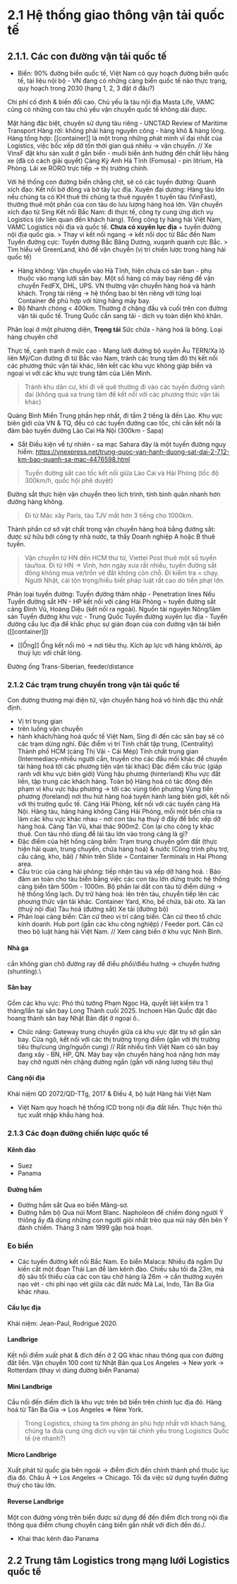 # 2.1 Hệ thống giao thông vận tải quốc tế
## 2.1.1. Các con đường vận tải quốc tế
- Biển:
90% đường biển quốc tế, Việt Nam có quy hoạch đường biển quốc tế, tài liệu nội bộ - VN đang có những cảng biển quốc tế nào thực trạng, quy hoạch trong 2030 (hạng 1, 2, 3 đặt ở đâu?)

Chi phí cố định & biến đổi cao. Chủ yếu là tàu nội địa Masta Life, VAMC cũng có những con tàu chủ yếu vận chuyển quốc tế không dài được.

Mặt hàng đặc biệt, chuyên sử dụng tàu riêng - UNCTAD Review of Maritime Transport
	Hàng rời: không phải hàng nguyên công - hàng khô & hàng lỏng.
	Hàng tổng hợp: [[container]] là một trong những phát minh vĩ đại nhất của Logistics, việc bốc xếp dỡ tốn thời gian quá nhiều -> vận chuyển.
// Xe VinsF đặt khu sản xuất ở gần biển - muối biển ảnh hưởng đến chất liệu hãng xe (đã có cách giải quyết) Cảng Kỳ Anh Hà Tĩnh (Fomusa) - pin litrium, Hà Phòng. Lái xe RORO trực tiếp -> thị trường chính. 

Với hệ thống con đường biển chằng chịt, sẽ có các tuyến đường: 
	Quanh xích đạo: Kết nối bờ đông và bờ tây lục địa. 
	Xuyên đại dương: Hàng tàu lớn nếu chúng ta có KH thuê thì chúng ta thuê nguyên 1 tuyến tàu (VinFast), thường thuê một phần của con tàu do lưu lượng hàng hoá lớn. Vận chuyển xích đạo từ Sing 
	Kết nối Bắc Nam: đi thực tế, công ty cung ứng dịch vụ Logistics (dv liên quan đến khách hàng). Tổng công ty hàng hải Việt Nam, VAMC Logistics nội địa và quốc tế. **Chưa có xuyên lục địa** + tuyến đường nội địa quốc gia.
	> Thay vì kết nối ngang -> kết nối dọc từ Bắc đến Nam
	Tuyến đường cực: Tuyến đường Bắc Băng Dương, xuqanh quanh cực Bắc.
	> Tìm hiểu về GreenLand, khó để vận chuyển (vị trí chiến lược trong hàng hải quốc tế)
- Hàng không: 
Vận chuyển vào Hà Tĩnh, hiện chưa có sân ban - phụ thuộc vào mạng lưới sân bay. 
Một số hàng có máy bay riêng để vận chuyển FedFX, DHL, UPS. VN thường vận chuyển hàng hoá và hành khách. 
Trọng tải riêng -> hệ thống bao bì tên riêng với từng loại Container để phù hợp với từng hãng máy bay. 
- Bộ
Nhanh chóng < 400km. Thường ở chặng đầu và cuối trên con đường vận tải quốc tế.
Trung Quốc cần sang tải - dịch vụ toàn diện khó khăn.

Phân loại ở một phương diện,
	**Trọng tải**
	Sức chứa - hàng hoá là bông.
	Loại hàng chuyên chở 

Thực tế, cạnh tranh ở mức cao - Mạng lưới đường bộ xuyên Âu TERN/Xa lộ liên Mỹ/Con đường đi từ Bắc vào Nam, tránh các trung tâm đô thị kết nối các phương thức vận tải khác, liên kết các khu vực không giáp biển và ngoại vi với các khu vực trung tâm của Liên Minh. 
> Tránh khu dân cư, khi đi về quê thường đi vào các tuyến đường vành đai (không quá xa trung tâm để kết nối với các phương thức vận tải khác)

Quảng Bình Miền Trung phần hẹp nhất, đi tầm 2 tiếng là đến Lào.
Khu vực biên giới của VN & TQ, đều có các tuyến đường cao tốc, chỉ cần kết nối là đảm bảo tuyến đường Lào Cai Hà Nội (300km - Sapa)
- Sắt 
Điều kiện về tự nhiên - sa mạc Sahara đây là một tuyến đường nguy hiểm: https://vnexpress.net/trung-quoc-van-hanh-duong-sat-dai-2-712-km-bao-quanh-sa-mac-4476598.html
> Tuyến đường sắt cao tốc kết nối giữa Lào Cai và Hải Phòng (tốc độ 300km/h, quốc hội phê duyệt)

Đường sắt thực hiện vận chuyển theo lịch trình, tính bình quân nhanh hơn đường hàng không.
>Đi từ Mác xây Paris, tàu TJV mất hơn 3 tiếng cho 1000km. 

Thành phần cơ sở vật chất trong vận chuyển hàng hoá bằng đường sắt: được sử hữu bởi công ty nhà nước, ta thấy Doanh nghiệp A hoặc B thuê tuyến.
> Vận chuyển từ HN đến HCM thư từ, Viettel Post thuê một số tuyến tàu/toa. 
Đi từ HN -> Vinh, hơn ngày xưa rất nhiều, tuyến đường sắt đông không mua vé/trốn vé đắt không còn chỗ. Đi kiểm tra = chạy.
Người Nhật, cái tôn trọng/hiểu biết pháp luật rất cao do tiền phạt lớn.

Phân loại tuyến đường:
	Tuyến đường thâm nhập - Penetration lines 
		Nếu Tuyến đường sắt HN - HP kết nối với cảng Hải Phòng = tuyến đường sắt cảng Đình Vũ, Hoàng Diệu (kết nối ra ngoài).
			Nguồn tài nguyên
			Nông/lâm sản
	Tuyến đường khu vực - Trung Quốc
	Tuyến đường xuyên lục địa - Tuyến đường cầu lục địa để khắc phục sự gián đoạn của con đường vận tải biển ([[container]])
- [[Ống]] 
Ống kết nối mỏ -> nơi tiêu thụ. Kích áp lực với hàng khô/rời, áp thuỷ lực với chất lỏng. 

Đường ống Trans-Siberian, feeder/distance
### 2.1.2 Các trạm trung chuyển trong vận tải quốc tế
Con đường thương mại điện tử, vận chuyển hàng hoá vô hình đặc thù nhất định. 
- Vị trí trung gian
- trên luồng vận chuyển 
- hành khách/hàng hoá quốc tế
Việt Nam, Sing đi đến các sân bay sẽ có các trạm dừng nghỉ. 
	Đặc điểm vị trí 
		Tính chất tập trung, (Centrality) Thành phố HCM (cảng Thị Vải - Cái Mép)
		Tính chất trung gian (Intermediacy-nhiều người cần, truyền cho các đầu mối khác để chuyền tải hàng hoá tới các phương tiện vận tải khác)
	Đặc điểm cấu trúc (giáp ranh với khu vực biên giới)
		Vùng hậu phương (hinterland)
			Khu vực đất liền, tập trung các khách hàng. Toàn bộ Hàng hoá có tác động đến phạm vi khu vực hậu phương -> tới các vùng tiền phương
		Vùng tiền phương (foreland) nơi thu hút hàng hoá tuyến hành lang biên giới, kết nối với thị trường quốc tế. Cảng Hải Phòng, kết nối với các tuyến cảng Hà Nội. 
			Hãng tàu, hãng hàng không
Cảng Hải Phòng, mỗi một bến chia ra làm các khu vực khác nhau - nơi con tàu hạ thuỷ ở đấy để bốc xếp dỡ hàng hoá. 
Cảng Tân Vũ, khai thác 900m2. Còn lại cho công ty khác thuê. 
Con tàu nhỏ dùng để lái tàu lớn vào trong cảng là gì?
- Đặc điểm của hệt hống cảng biển:
Trạm trung chuyển gồm đất (thực hiện hải quan, trung chuyển, chứa hàng hoá) & nước (Công trình phụ trợ, cầu cảng, kho, bãi) / Nhìn trên Slide = Container Terminals in Hai Phong area. 
- Cấu trúc của cảng hải phòng: tiếp nhận tàu và xếp dỡ hàng hoá. :
	Bảo đảm an toàn cho tàu biển bằng việc các con tàu lớn dừng trước hệ thống cảng biển tâm 500m - 1000m. Bộ phần lai dắt con tàu từ điểm dừng -> hệ thống lồng lạch.
	Dự trữ hàng hoá: lên trên tàu, chuyển tiếp lên các phoưng thức vận tải khác. Container Yard, Kho, bể chứa, bãi oto. 
	 Xà lan (thuỷ nội địa)
	 Tàu hoả (đường sắt)
	 Xe tải (đường bộ)
- Phân loại cảng biển: 
Căn cứ theo vị trí cảng biển.
Căn cứ theo tổ chức kinh doanh.
	Hub port (gần các khu công nghiệp) / Feeder port. 
Căn cứ theo bộ luật hàng hải Việt Nam.
// Xem cảng biển ở khu vực Ninh Bình. 
#### Nhà ga 
cần không gian chô đường ray để điều phối/điều hướng -> chuyển hướng (shunting).\
#### Sân bay
Gồm các khu vực:
Phó thủ tướng Phạm Ngọc Hà, quyết liệt kiểm tra 1 tháng/lần tại sân bay Long Thành cuối 2025. 
Inchoen Hàn Quốc đặt đảo hoang thành sân bay
Nhật Bản đặt ở ngoại ô..
- Chức năng: Gateway trung chuyển giữa cá khu vực đặt trụ sở gần sân bay. Cửa ngõ, kết nối với các thị trường trọng điểm (gắn với thị trường tiêu thụ/cung ứng/nguồn cung)
// Rất nhiều tỉnh Việt Nam có sân bay đang xây - BN, HP, QN. Máy bay vận chuyển hàng hoá nặng hơn máy bay chở người nên chặng đường ngắn (gắn với năng lượng tiêu thụ)
#### Cảng nội địa
Khái niệm QD 2072/QD-TTg, 2017 & Điều 4, bộ luật Hàng hải Việt Nam
- Việt Nam quy hoạch hệ thống ICD trong nội địa đất liền. Thực hiện thủ tục xuất nhập khẩu hàng hoá.
### 2.1.3 Các đoạn đường chiến lược quốc tế
#### Kênh đào
- Suez
- Panama
#### Đường hầm
- Đường hầm sắt
	Qua eo biển Măng-sơ. 
- Đường hầm bộ
	Qua núi Mont Blanc. Napholeon để chiếm đóng người Ý thìông ấy đã dùng những con người giỏi nhất trèo qua núi này đến bên Ý đánh chiếm. 
	Tháng 3 năm 1999 gặp hoả hoạn. 
### Eo biển 
- Các tuyến đường kết nối Bắc Nam. 
Eo biển Malaca: Nhiều đá ngầm
Dự kiến cắt một đoạn Thái Lan để làm kênh đào. 
Chiều sâu tối đa 23m, mà độ sâu tối thiểu của các con tàu chở hàng là 26m -> cần thường xuyên nạo vét - chi phí nạo vét giữa các đất nước Mã Lai, Indo, Tân Ba Gia khác nhau.
#### Cầu lục địa
Khái niệm: Jean-Paul, Rodrigue 2020.
#### Landbrige 
Kết nối điểm xuất phát & đích đến ở 2 QG khác nhau thông qua con đường đất liền. 
Vận chuyển 100 cont từ Nhật Bản qua Los Angeles -> New york -> Rotterdam (thay vì dùng đường biển Panama)
#### Mini Landbrige 
Cầu nối đến điểm đích là khu vực trên bờ biển trên chính lục địa đó. 
Hàng hoá từ Tân Ba Gia -> Los Angeles => New York. 
> Trong Logistics, chúng ta tìm phơng án phù hợp nhất với khách hàng, chúng ta đưa cung ứng dịch vụ vận tải chính yếu trong Logistics Quốc tế (rẻ nhanh?)
#### Micro Landbrige
Xuất phát từ quốc gia bên ngoài -> điểm đích đến chính thành phố thuộc lục địa đó. 
Châu Á -> Los Angeles -> Chicago. 
Tối đa việc sử dụng tuyến đường thuỷ cho tàu lớn.
#### Reverse Landbrige 
Một con đường vòng trên biển được sử dụng để đến điểm đích trong nội địa thông qua điểm chung chuyển cảng biển gần nhất với đích đến đó./.
- Khai thác kênh đào Panama
## 2.2 Trung tâm Logistics trong mạng lưới Logistics quốc tế